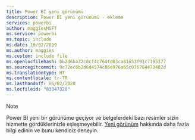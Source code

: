 ```yaml
---
title: Power BI yeni görünümü
description: Power BI yeni görünümü - ekleme
services: powerbi
author: maggiesMSFT
ms.service: powerbi
ms.topic: include
ms.date: 10/02/2019
ms.author: maggies
ms.custom: include file
ms.openlocfilehash: bb2d6ba32c0cf4c764fd03ca81653f91c7195377
ms.sourcegitcommit: 9c72ec6b2d6d4574c86e976a65c076764473482d
ms.translationtype: HT
ms.contentlocale: tr-TR
ms.lasthandoff: 06/02/2020
ms.locfileid: "83347320"
---
```

> [!NOTE]
> Power BI yeni bir görünüme geçiyor ve belgelerdeki bazı resimler sizin hizmette gördüklerinizle eşleşmeyebilir. [Yeni görünüm](../consumer/service-new-look.md) hakkında daha fazla bilgi edinin ve bunu kendiniz deneyin.
